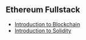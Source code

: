 ## Ethereum Fullstack

- [Introduction to Blockchain](/ethereum-fullstack/chapters/chapter-001--intro_to_blockchain.md)
- [Introduction to Solidity](/ethereum-fullstack/chapters/chapter-002--intro_to_solidity.md)


